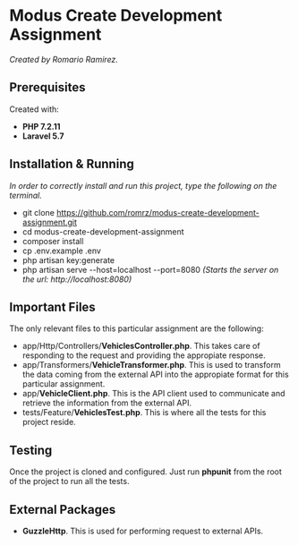 # Modus Create Development Assignment
*Created by Romario Ramirez.*

## Prerequisites
Created with:
* **PHP 7.2.11**
* **Laravel 5.7**

## Installation & Running
*In order to correctly install and run this project, type the following on the terminal.*
* git clone https://github.com/romrz/modus-create-development-assignment.git
* cd modus-create-development-assignment
* composer install
* cp .env.example .env
* php artisan key:generate
* php artisan serve --host=localhost --port=8080 *(Starts the server on the url: http://localhost:8080)*

## Important Files
The only relevant files to this particular assignment are the following:
* app/Http/Controllers/**VehiclesController.php**. This takes care of responding to the request and providing the appropiate response.
* app/Transformers/**VehicleTransformer.php**. This is used to transform the data coming from the external API into the appropiate format for this particular assignment.
* app/**VehicleClient.php**. This is the API client used to communicate and retrieve the information from the external API.
* tests/Feature/**VehiclesTest.php**. This is where all the tests for this project reside.

## Testing
Once the project is cloned and configured. Just run **phpunit** from the root of the project to run all the tests.

## External Packages
* **GuzzleHttp**. This is used for performing request to external APIs.